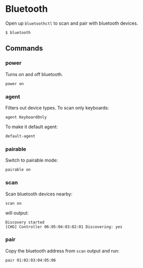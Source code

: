 # Bluetooth

Open up `bluetoothctl` to scan and pair with bluetooth devices.

```
$ bluetooth
```

## Commands

### power

Turns on and off bluetooth.

```
power on
```

### agent

Filters out device types. To scan only keyboards:

```
agent KeyboardOnly
```

To make it default agent:

```
default-agent
```

### pairable

Switch to pairable mode:

```
pairable on
```

### scan

Scan bluetooth devices nearby:

```
scan on
```

will output:

```
Discovery started
[CHG] Controller 06:05:04:03:02:01 Discovering: yes
```

### pair

Copy the bluetooth address from `scan` output and run:

```
pair 01:02:03:04:05:06
```
